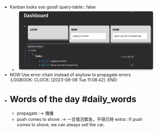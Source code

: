 - Kanban looks soo good!
  query-table:: false
	- ![image.png](../assets/image_1691462353351_0.png)
- NOW Use error-chain instead of anyhow to propagate errors
  :LOGBOOK:
  CLOCK: [2023-08-08 Tue 11:08:42]
  :END:
- # Words of the day #daily_words
	- propagate :-> 傳播
	- push comes to shove :-> 一旦情況緊急，不得已時
	  extra:: If push comes to shove, we can always sell the car.
